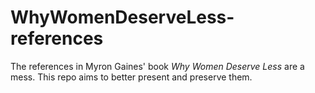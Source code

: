 # WhyWomenDeserveLess-references
The references in Myron Gaines' book *Why Women Deserve Less* are a mess. This repo aims to better present and preserve them.
